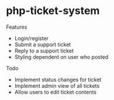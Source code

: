 # php-ticket-system

Features 
- Login/register
- Submit a support ticket
- Reply to a support ticket
- Styling dependent on user who posted

Todo
- Implement status changes for ticket
- Implement admin view of all tickets
- Allow users to edit ticket contents 
